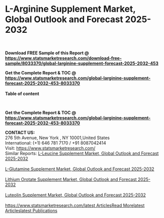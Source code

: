<h1>L-Arginine Supplement Market, Global Outlook and Forecast 2025-2032</h1><br/><p><strong>Download FREE Sample of this Report @ <a href="https://www.statsmarketresearch.com/download-free-sample/8033370/global-larginine-supplement-forecast-2025-2032-453">https://www.statsmarketresearch.com/download-free-sample/8033370/global-larginine-supplement-forecast-2025-2032-453</a></strong></p><div><b>Get the Complete Report & TOC @ <a href="https://www.statsmarketresearch.com/global-larginine-supplement-forecast-2025-2032-453-8033370">https://www.statsmarketresearch.com/global-larginine-supplement-forecast-2025-2032-453-8033370</a></b></div><br><b>Table of content</b><p><br><div><b>Get the Complete Report & TOC @ <a href="https://www.statsmarketresearch.com/global-larginine-supplement-forecast-2025-2032-453-8033370">https://www.statsmarketresearch.com/global-larginine-supplement-forecast-2025-2032-453-8033370</a></b></div></p> <b>CONTACT US:</b><br>276 5th Avenue, New York , NY 10001,United States<br>International: (+1) 646 781 7170 / +91 8087042414<br>Visit: <a href="https://www.statsmarketresearch.com/">https://www.statsmarketresearch.com/</a><br>Similar Reports: <a href="https://www.statsmarketresearch.com/global-larginine-supplement-forecast-2025-2032-453-8033370">L-Leucine Supplement Market, Global Outlook and Forecast 2025-2032</a><br/><br/><a href="https://www.statsmarketresearch.com/global-larginine-supplement-forecast-2025-2032-453-8033370">L-Glutamine Supplement Market, Global Outlook and Forecast 2025-2032</a><br/><br/><a href="https://www.statsmarketresearch.com/global-larginine-supplement-forecast-2025-2032-453-8033370">Lithium Orotate Supplement Market, Global Outlook and Forecast 2025-2032 </a><br/><br/><a href="https://www.statsmarketresearch.com/global-larginine-supplement-forecast-2025-2032-453-8033370">Luteolin Supplement Market, Global Outlook and Forecast 2025-2032</a><br/><br/><a href="https://gyeongbokgung.com">https://www.statsmarketresearch.com/</a><a href="https://hallyeomaritime.com">latest Articles</a><a href="https://jingwansa.com">Read More</a><a href=https://nguoiviet.jp/">latest Articles</a><a href="https://www.intelmarketresearch.com/">latest Publications</a>